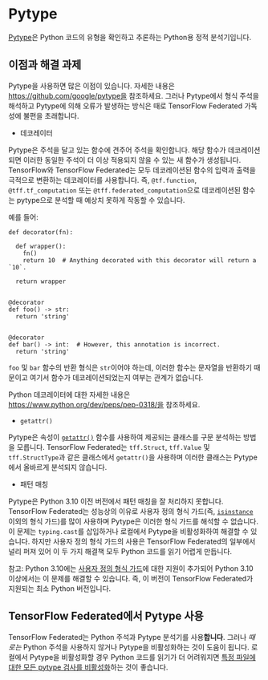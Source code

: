 # Pytype

[Pytype](https://github.com/google/pytype)은 Python 코드의 유형을 확인하고 추론하는 Python용 정적 분석기입니다.

## 이점과 해결 과제

Pytype을 사용하면 많은 이점이 있습니다. 자세한 내용은 https://github.com/google/pytype을 참조하세요. 그러나 Pytype에서 형식 주석을 해석하고 Pytype에 의해 오류가 발생하는 방식은 때로 TensorFlow Federated 가독성에 불편을 초래합니다.

- 데코레이터

Pytype은 주석을 달고 있는 함수에 견주어 주석을 확인합니다. 해당 함수가 데코레이션되면 이러한 동일한 주석이 더 이상 적용되지 않을 수 있는 새 함수가 생성됩니다. TensorFlow와 TensorFlow Federated는 모두 데코레이션된 함수의 입력과 출력을 극적으로 변환하는 데코레이터를 사용합니다. 즉, `@tf.function`, `@tff.tf_computation` 또는 `@tff.federated_computation`으로 데코레이션된 함수는 pytype으로 분석할 때 예상치 못하게 작동할 수 있습니다.

예를 들어:

```
def decorator(fn):

  def wrapper():
    fn()
    return 10  # Anything decorated with this decorator will return a `10`.

  return wrapper


@decorator
def foo() -> str:
  return 'string'


@decorator
def bar() -> int:  # However, this annotation is incorrect.
  return 'string'
```

`foo` 및 `bar` 함수의 반환 형식은 `str`이어야 하는데, 이러한 함수는 문자열을 반환하기 때문이고 여기서 함수가 데코레이션되었는지 여부는 관계가 없습니다.

Python 데코레이터에 대한 자세한 내용은 https://www.python.org/dev/peps/pep-0318/을 참조하세요.

- `getattr()`

Pytype은 속성이 [`getattr()`](https://docs.python.org/3/library/functions.html#getattr) 함수를 사용하여 제공되는 클래스를 구문 분석하는 방법을 모릅니다. TensorFlow Federated는 `tff.Struct`, `tff.Value` 및 `tff.StructType`과 같은 클래스에서 `getattr()`을 사용하며 이러한 클래스는 Pytype에서 올바르게 분석되지 않습니다.

- 패턴 매칭

Pytype은 Python 3.10 이전 버전에서 패턴 매칭을 잘 처리하지 못합니다. TensorFlow Federated는 성능상의 이유로 사용자 정의 형식 가드(즉, [`isinstance`](https://docs.python.org/3/library/functions.html#isinstance) 이외의 형식 가드)를 많이 사용하며 Pytype은 이러한 형식 가드를 해석할 수 없습니다. 이 문제는 `typing.cast`를 삽입하거나 로컬에서 Pytype을 비활성화하여 해결할 수 있습니다. 하지만 사용자 정의 형식 가드의 사용은 TensorFlow Federated의 일부에서 널리 퍼져 있어 이 두 가지 해결책 모두 Python 코드를 읽기 어렵게 만듭니다.

참고: Python 3.10에는 [사용자 정의 형식 가드](https://www.python.org/dev/peps/pep-0647/)에 대한 지원이 추가되어 Python 3.10 이상에서는 이 문제를 해결할 수 있습니다. 즉, 이 버전이 TensorFlow Federated가 지원되는 최소 Python 버전입니다.

## TensorFlow Federated에서 Pytype 사용

TensorFlow Federated는 Python 주석과 Pytype 분석기를 사용**합니다**. 그러나 *때로는* Python 주석을 사용하지 않거나 Pytype을 비활성화하는 것이 도움이 됩니다. 로컬에서 Pytype을 비활성화할 경우 Python 코드를 읽기가 더 어려워지면 [특정 파일에 대한 모든 pytype 검사를 비활성화](https://google.github.io/pytype/faq.html#how-do-i-disable-all-pytype-checks-for-a-particular-file)하는 것이 좋습니다.
